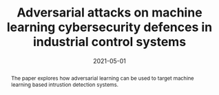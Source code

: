 ---
title: "Adversarial attacks on machine learning cybersecurity defences in industrial control systems"
authors:
- Eirini Anthi
- Lowri Williams
- Matilda Rhode
- Pete Burnap
- Adam Wedgbury

date: "2021-05-01"
doi: "https://www.sciencedirect.com/science/article/pii/S2214212620308607"

# Schedule page publish date (NOT publication's date).
publishDate: ""

# Publication type.
# Legend: 0 = Uncategorized; 1 = Conference paper; 2 = Journal article;
# 3 = Preprint / Working Paper; 4 = Report; 5 = Book; 6 = Book section;
# 7 = Thesis; 8 = Patent
publication_types: ["2"]

# Publication name and optional abbreviated publication name.
publication: 'Journal of Information Security and Applications'
publication_short: ""

abstract: The paper explores how adversarial learning can be used to target machine learning based intrustion detection systems.

# Summary. An optional shortened abstract.
summary: 

tags:
- Industrial Control Systems
- Supervised machine learning
- Adversarial Machine Learning
- Attack detection
- Intrusion Detection System
featured: true

# links:
# - icon: arxiv
#   icon_pack: ai
#   name: arXiv:1904.04067
#   url: https://arxiv.org/abs/1904.04067
# - icon: inspire
#   icon_pack: ai
#   name: inspire1728738
#   url: https://inspirehep.net/literature/1728738
# - icon: springer
#   icon_pack: ai
#   name: JHEP 07 (2019) 123
#   url: https://doi.org/10.1007/JHEP07(2019)123
  
---